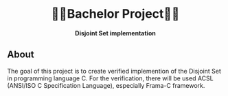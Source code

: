 <h1 align="center">
  🧑‍🎓Bachelor Project🧑‍🎓
</h1>
<h4 align="center"> Disjoint Set implementation </h4>

## About
The goal of this project is to create verified implemention of the Disjoint Set in programming language C.
For the verification, there will be used ACSL (ANSI/ISO C Specification Language), especially Frama-C framework.
